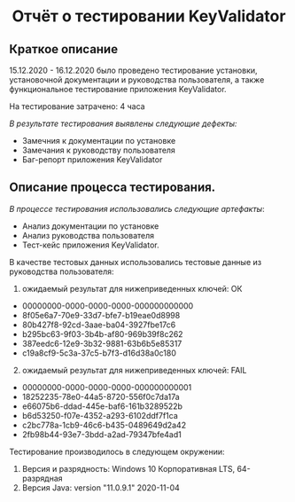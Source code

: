 **<h1><center>Отчёт о тестировании KeyValidator</center></h1>**

<h2>Краткое описание</h2>
15.12.2020 - 16.12.2020 было проведено тестирование установки, установочной документации и руководства пользователя, а также функциональное тестирование приложения KeyValidator.

На тестирование затрачено: 4 часа

*В результате тестирования выявлены следующие дефекты:*

- Замечния к документации по установке
- Замечания к руководству пользователя
- Баг-репорт приложения KeyValidator

<h2>Описание процесса тестирования.</h2>

*В процессе тестирования использовались следующие артефакты*:

- Анализ документации по установке
- Анализ руководства пользователя
- Тест-кейс приложения KeyValidator.

В качестве тестовых данных использовались тестовые данные из руководства пользователя:
1.  ожидаемый результат для нижеприведенных ключей: ОК 
- 00000000-0000-0000-0000-000000000000
- 8f05e6a7-70e9-33d7-bfe7-b19eae0d8998
- 80b427f8-92cd-3aae-ba04-3927fbe17c6
- b295bc63-9f03-3b4b-af80-969b39f8c262
- 387eedc6-12e9-3b32-9881-63b6b5e85317
- c19a8cf9-5c3a-37c5-b7f3-d16d38a0c180

2.  ожидаемый результат для нижеприведенных ключей: FAIL
- 00000000-0000-0000-0000-000000000001
- 18252235-78e0-44a5-8720-556f0c7da17a
- e66075b6-ddad-445e-baf6-161b3289522b
- b6d53250-f07e-4352-a293-6102ddf7f1ca
- c2bc778a-1cb9-46c6-b435-0489649d2a42
- 2fb98b44-93e7-3bdd-a2ad-79347bfe4ad1

Тестирование производилось в следующем окружении:

1. Версия и разрядность: Windows 10 Корпоративная LTS, 64- разрядная
1. Версия Java: version "11.0.9.1" 2020-11-04

